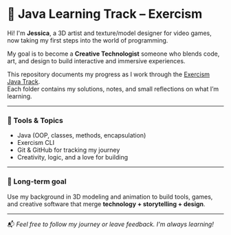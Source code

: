 # 🚀 Java Learning Track – Exercism

Hi! I'm **Jessica**, a 3D artist and texture/model designer for video games, now taking my first steps into the world of programming.

My goal is to become a **Creative Technologist** someone who blends code, art, and design to build interactive and immersive experiences.

This repository documents my progress as I work through the [Exercism Java Track](https://exercism.org/tracks/java).  
Each folder contains my solutions, notes, and small reflections on what I’m learning.

---

### 🧰 Tools & Topics

- Java (OOP, classes, methods, encapsulation)
- Exercism CLI
- Git & GitHub for tracking my journey
- Creativity, logic, and a love for building

---

### 🎯 Long-term goal

Use my background in 3D modeling and animation to build tools, games, and creative software that merge **technology + storytelling + design**.

---

📬 *Feel free to follow my journey or leave feedback. I'm always learning!*
